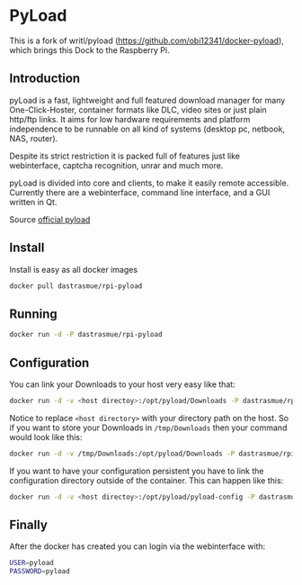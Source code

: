 PyLoad
=========
This is a fork of writl/pyload (https://github.com/obi12341/docker-pyload), which brings this Dock to the Raspberry Pi.

Introduction
----
pyLoad is a fast, lightweight and full featured download manager for many One-Click-Hoster, container formats like DLC, video sites or just plain http/ftp links. It aims for low hardware requirements and platform independence to be runnable on all kind of systems (desktop pc, netbook, NAS, router).

Despite its strict restriction it is packed full of features just like webinterface, captcha recognition, unrar and much more.

pyLoad is divided into core and clients, to make it easily remote accessible. Currently there are a webinterface, command line interface, and a GUI written in Qt.

Source [official pyload]

Install
----
Install is easy as all docker images

```sh
docker pull dastrasmue/rpi-pyload
```

Running
----

```sh
docker run -d -P dastrasmue/rpi-pyload
```

Configuration
----
You can link your Downloads to your host very easy like that:

```sh
docker run -d -v <host directoy>:/opt/pyload/Downloads -P dastrasmue/rpi-pyload
```
Notice to replace ```<host directory>``` with your directory path on the host. So if you want to store your Downloads in ```/tmp/Downloads``` then your command would look like this:

```sh
docker run -d -v /tmp/Downloads:/opt/pyload/Downloads -P dastrasmue/rpi-pyload
```
If you want to have your configuration persistent you have to link the configuration directory outside of the container. This can happen like this:

```sh
docker run -d -v <host directoy>:/opt/pyload/pyload-config -P dastrasmue/rpi-pyload
```
Finally
----
After the docker has created you can login via the webinterface with:

```sh
USER=pyload
PASSWORD=pyload
```


[official pyload]:http://pyload.org/

